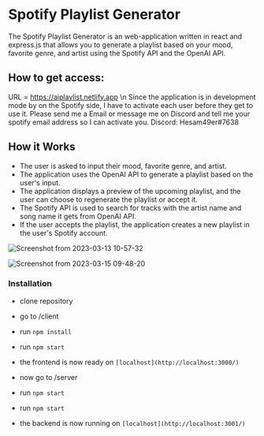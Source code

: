 # Spotify Playlist Generator


The Spotify Playlist Generator is an web-application written in react and express.js that allows you to generate a playlist based on your mood, favorite genre, and artist using the Spotify API and the OpenAI API.

## How to get access:
  URL = https://aiplaylist.netlify.app \n
  Since the application is in development mode by on the Spotify side, I have to activate each user before they get to use it. 
  Please send me a Email or message me on Discord and tell me your spotify email address so I can activate you.
    Discord: Hesam49er#7638

## How it Works
- The user is asked to input their mood, favorite genre, and artist.
- The application uses the OpenAI API to generate a playlist based on the user's input.
- The application displays a preview of the upcoming playlist, and the user can choose to regenerate the playlist or accept it.
- The Spotify API is used to search for tracks with the artist name and song name it gets from OpenAI API.
- If the user accepts the playlist, the application creates a new playlist in the user's Spotify account.

![Screenshot from 2023-03-13 10-57-32](https://user-images.githubusercontent.com/106731623/225255871-22da18ed-cd50-4d03-919e-b15dcfc41a3f.png)

![Screenshot from 2023-03-15 09-48-20](https://user-images.githubusercontent.com/106731623/225255938-485c1e4f-6f51-49a1-963d-e2954b3d2b08.png)


### Installation
- clone repository
- go to /client
- run `npm install`
- run `npm start`
- the frontend is now ready on `[localhost](http://localhost:3000/)`

- now go to /server
- run `npm start`
- run `npm start`
- the backend is now running on `[localhost](http://localhost:3001/)`
